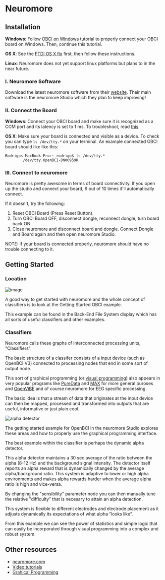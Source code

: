 # Neuromore

## Installation

**Windows**: Follow [OBCI on Windows](http://docs.openbci.com/tutorials/10-OpenBCI_on_Windows) tutorial to properly connect your OBCI board on Windows. Then, continue this tutorial.

**OS X**: See the [FTDI OS X fix](http://docs.openbci.com/Tutorials/10-Mac_FTDI_Driver_Fix) first, then follow these instructions.

**Linux**: Neuromore does not yet support linux platforms but plans to in the near future.

### I. Neuromore Software
Download the latest neuromore software from their [website](http://www.neuromore.com/). Their main software is the neuromore Studio which they plan to keep improving!

### II. Connect the Board

**Windows**: Connect your OBCI board and make sure it is recognized as a COM port and its latency is set to 1 ms. To troubleshoot, read [this](http://docs.openbci.com/tutorials/10-OpenBCI_on_Windows).

**OS X**: Make sure your board is connected and visible as a device. To check you can type `ls /dev/tty.*` on your terminal. An example connected OBCI board should like like this:

	Rodrigos-MacBook-Pro:~ rodrigo$ ls /dev/tty.*
			/dev/tty.OpenBCI-DN00959R


### III. Connect to neuromore

Neuromore is pretty awesome in terms of board connectivity. If you open up the studio and connect your board, 9 out of 10 times it'll automatically connect. 

If it doesn't, try the following:

1. Reset OBCI Board (Press Reset Button). 
2. Turn OBCI Board OFF, disconnect dongle, reconnect dongle, turn board back ON. 
3. Close neuromore and disconnect board and dongle. Connect Dongle and Board again and then open neuromore Studio.

NOTE: If your board is connected properly, neuromore should have no trouble connecting to it.

## Getting Started

### Location

![image](../assets/images/obci_gs_loc.png)

A good way to get started with neuromore and the whole concept of classifiers is to look at the Getting Started OBCI example. 

This example can be found in the Back-End File System display which has all sorts of useful classifiers and other examples. 

### Classifiers
Neuromore calls these graphs of interconnected processing units, "Classifiers".

The basic structure of a classifer consists of a input device (such as OpenBCI V3) connected to processing nodes that end in some sort of output node. 

This sort of graphical programming (or [visual programming](https://en.wikipedia.org/wiki/Visual_programming_language)) also appears in very popular programs like [PureData](https://puredata.info/) and [MAX]( https://en.wikipedia.org/wiki/Max_(software)/) for more general puroses and [OpenViBE](http://docs.openbci.com/research%20tools/OpenViBE) and of course neuromore for EEG specific processing. 

The basic idea is that a stream of data that originates at the input device can then be mapped, processed and transformed into outputs that are useful, informative or just plain cool.

![alpha detector](../assets/images/alpha-detect-gs.png)

The getting started example for OpenBCI in the neuromore Studio explores these areas and how to properly use the graphical programming interface. 

The best example within the classifier is perhaps the dynamic alpha detector.

This alpha detector maintains a 30 sec average of the ratio between the alpha (8-12 Hz) and the background signal intensity. The detector itself reports an alpha reward that is dynamically changed by the average alpha/background ratio. This system is adaptive to lower or high alpha environments and makes alpha rewards harder when the average alpha ratio is high and vice-versa.

By changing the "sensibility" parameter node you can then manually tune the relative "difficulty" that is necesary to attain an alpha detection. 

This system is flexible to different electrodes and electrode placement as it adjusts dynamically its expectations of what alpha "looks like".

From this example we can see the power of statistics and simple logic that can easily be incorporated through visual programming into a complex and robust system. 

## Other resources

- [neuromore.com](http://www.neuromore.com/)
- [Video tutorials](https://www.youtube.com/channel/UCAOU6SsvwCwC30hJaFLhWgw)
- [Grahical Programming](http://c2.com/cgi/wiki?GraphicalProgrammingLanguage)
















